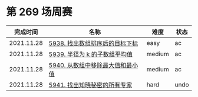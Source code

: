 # 第 269 场周赛

**完成时间**|**名称**|**难度**|**状态**
------------|--------|--------|--------
2021.11.28|[5938. 找出数组排序后的目标下标](./5938.%20找出数组排序后的目标下标)|easy|ac
2021.11.28|[5939. 半径为 k 的子数组平均值](./5939.%20半径为%20k%20的子数组平均值)|medium|ac
2021.11.28|[5940. 从数组中移除最大值和最小值](./5940.%20从数组中移除最大值和最小值)|medium|ac
2021.11.28|[5941. 找出知晓秘密的所有专家](./5941.%20k%20找出知晓秘密的所有专家)|hard|undo
